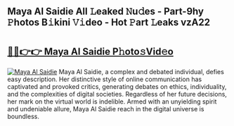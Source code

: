 ## Maya Al Saidie All 𝙻eaked 𝙽u𝚍es - Part-9hy 𝙿hotos B𝚒kini 𝚅𝚒deo - Hot 𝙿art 𝙻eaks vzA22

# <h2><a href="http://ld1c5lk.urlbe.top/?page=Maya+Al+Saidie">🔗🔗👉👉 Maya Al Saidie P𝚑oto𝚜Vid𝚎o</a></h2>

[![Maya Al Saidie](https://i.imgur.com/eBuTRDB.gif)](http://ld1c5lk.urlbe.top/?page=Maya+Al+Saidie)
Maya Al Saidie, a complex and debated individual, defies easy description. Her distinctive style of online communication has captivated and provoked critics, generating debates on ethics, individuality, and the complexities of digital societies. Regardless of her future decisions, her mark on the virtual world is indelible. Armed with an unyielding spirit and undeniable allure, Maya Al Saidie reach in the digital universe is boundless.
